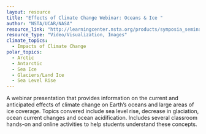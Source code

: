 ```yaml
---
layout: resource
title: "Effects of Climate Change Webinar: Oceans & Ice "
author: "NSTA/UCAR/NASA"
resource_link: "http://learningcenter.nsta.org/products/symposia_seminars/UCAR/webseminar4.aspx"
resource_type: "Video/Visualization, Images"
climate_topics:
  - Impacts of Climate Change
polar_topics:
  - Arctic
  - Antarctic
  - Sea Ice
  - Glaciers/Land Ice
  - Sea Level Rise
---
```


A webinar presentation that provides information on the current and anticipated effects of climate change on Earth’s oceans and large areas of ice coverage.  Topics convered include sea level rise, decrease in glaciation, ocean current changes and ocean acidification. Includes several classroom hands-on and online activities to help students understand these concepts.
